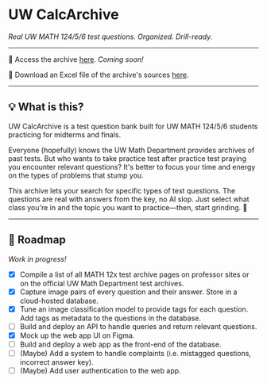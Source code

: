 # UW CalcArchive
*Real UW MATH 124/5/6 test questions. Organized. Drill-ready.*

---
📁 Access the archive [here](#). *Coming soon!*

📝 Download an Excel file of the archive's sources [here](data/test_archives.xlsx).

---
## 💡 What is this?
UW CalcArchive is a test question bank built for UW MATH 124/5/6 students practicing for midterms and finals.

Everyone (hopefully) knows the UW Math Department provides archives of past tests. But who wants to take practice test after practice test praying you encounter relevant questions? It's better to focus your time and energy on the types of problems that stump you.

This archive lets your search for specific types of test questions. The questions are real with answers from the key, no AI slop. Just select what class you're in and the topic you want to practice—then, start grinding. 😤

---
## 🚧 Roadmap
*Work in progress!*
- [X] Compile a list of all MATH 12x test archive pages on professor sites or on the official UW Math Department test archives.
- [X] Capture image pairs of every question and their answer. Store in a cloud-hosted database.
- [X] Tune an image classification model to provide tags for each question. Add tags as metadata to the questions in the database.
- [ ] Build and deploy an API to handle queries and return relevant questions.
- [X] Mock up the web app UI on Figma.
- [ ] Build and deploy a web app as the front-end of the database.
- [ ] (Maybe) Add a system to handle complaints (i.e. mistagged questions, incorrect answer key).
- [ ] (Maybe) Add user authentication to the web app.
